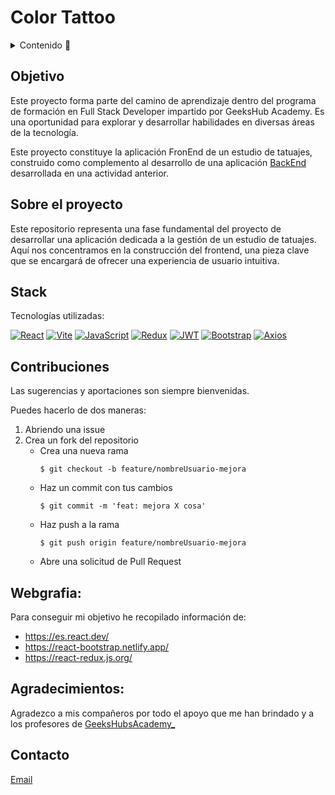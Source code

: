 # Color Tattoo

<details>
  <summary>Contenido 📝</summary>
  <ol>
    <li><a href="#objetivo">Objetivo</a></li>
    <li><a href="#sobre-el-proyecto">Sobre el proyecto</a></li>
    <li><a href="#stack">Stack</a></li>
    <li><a href="#contribuciones">Contribuciones</a></li>
    <li><a href="#webgrafia">Webgrafia</a></li>
    <li><a href="#agradecimientos">Agradecimientos</a></li>
    <li><a href="#contacto">Contacto</a></li>
  </ol>
</details>

## Objetivo
Este proyecto forma parte del camino de aprendizaje dentro del programa de formación en Full Stack Developer impartido por GeeksHub Academy. Es una oportunidad para explorar y desarrollar habilidades en diversas áreas de la tecnología. 

Este proyecto constituye la aplicación FronEnd de un estudio de tatuajes, construido como complemento al desarrollo de una aplicación [BackEnd](https://github.com/garciarodriguezprogrammer/Proyecto-Color_Tattoo.git) desarrollada en una actividad anterior.

## Sobre el proyecto
Este repositorio representa una fase fundamental del proyecto de desarrollar una aplicación dedicada a la gestión de un estudio de tatuajes. Aquí nos concentramos en la construcción del frontend, una pieza clave que se encargará de ofrecer una experiencia de usuario intuitiva.


## Stack
Tecnologías utilizadas:


[![React](https://img.shields.io/badge/React-61DAFB?logo=react&logoColor=000&style=flat)](https://reactjs.org/) [![Vite](https://img.shields.io/badge/Vite-646CFF?logo=vite&logoColor=fff&style=flat)](https://vitejs.dev/) [![JavaScript](https://img.shields.io/badge/JavaScript-F7DF1E?logo=javascript&logoColor=000&style=flat)](https://developer.mozilla.org/en-US/docs/Web/JavaScript) [![Redux](https://img.shields.io/badge/Redux-764ABC?logo=redux&logoColor=fff&style=flat)](https://redux.js.org/) [![JWT](https://img.shields.io/badge/JSON%20Web%20Tokens-000?logo=jsonwebtokens&logoColor=fff&style=flat)](https://jwt.io/introduction) [![Bootstrap](https://img.shields.io/badge/Bootstrap-7952B3?logo=bootstrap&logoColor=fff&style=flat)](https://getbootstrap.com/) [![Axios](https://img.shields.io/badge/Axios-5A29E4?logo=axios&logoColor=fff&style=flat)](https://axios-http.com/)



## Contribuciones
Las sugerencias y aportaciones son siempre bienvenidas.  

Puedes hacerlo de dos maneras:

1. Abriendo una issue
2. Crea un fork del repositorio
    - Crea una nueva rama  
        ```
        $ git checkout -b feature/nombreUsuario-mejora
        ```
    - Haz un commit con tus cambios 
        ```
        $ git commit -m 'feat: mejora X cosa'
        ```
    - Haz push a la rama 
        ```
        $ git push origin feature/nombreUsuario-mejora
        ```
    - Abre una solicitud de Pull Request


## Webgrafia:
Para conseguir mi objetivo he recopilado información de:
- https://es.react.dev/ 
- https://react-bootstrap.netlify.app/
- https://react-redux.js.org/


## Agradecimientos:

Agradezco a mis compañeros por todo el apoyo que me han brindado y a los profesores de [GeeksHubsAcademy_](https://geekshubsacademy.com/)



## Contacto
<a href = "mailto:garciarodriguezprof@gmail.com"> Email</a>
</p>



